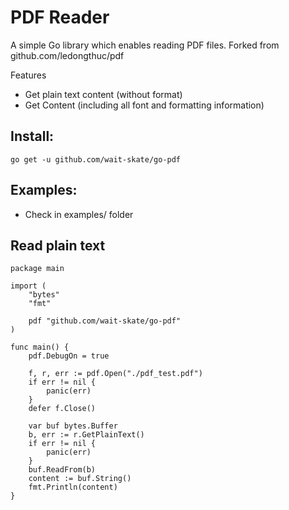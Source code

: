 # PDF Reader


A simple Go library which enables reading PDF files. Forked from github.com/ledongthuc/pdf

Features
  - Get plain text content (without format)
  - Get Content (including all font and formatting information)

## Install:

`go get -u github.com/wait-skate/go-pdf`

## Examples:

 - Check in examples/ folder


## Read plain text

```golang
package main

import (
	"bytes"
	"fmt"

	pdf "github.com/wait-skate/go-pdf"
)

func main() {
	pdf.DebugOn = true

	f, r, err := pdf.Open("./pdf_test.pdf")
	if err != nil {
		panic(err)
	}
	defer f.Close()

	var buf bytes.Buffer
	b, err := r.GetPlainText()
	if err != nil {
		panic(err)
	}
	buf.ReadFrom(b)
	content := buf.String()
	fmt.Println(content)
}
```

